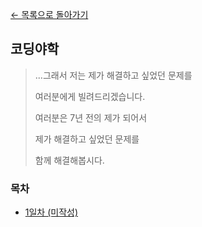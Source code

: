 [← 목록으로 돌아가기](./../README.md)

## 코딩야학
> ...그래서 저는 제가 해결하고 싶었던 문제를
> 
> 여러분에게 빌려드리겠습니다.
> 
> 여러분은 7년 전의 제가 되어서
> 
> 제가 해결하고 싶었던 문제를
> 
> 함께 해결해봅시다.

### 목차
- [1일차 (미작성)](./Day1.md)
